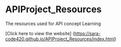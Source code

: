 # APIProject_Resources
The resources used for API concept Learning 

[Click here to view the website]
(https://sara-code420.github.io/APIProject_Resources/index.html)
